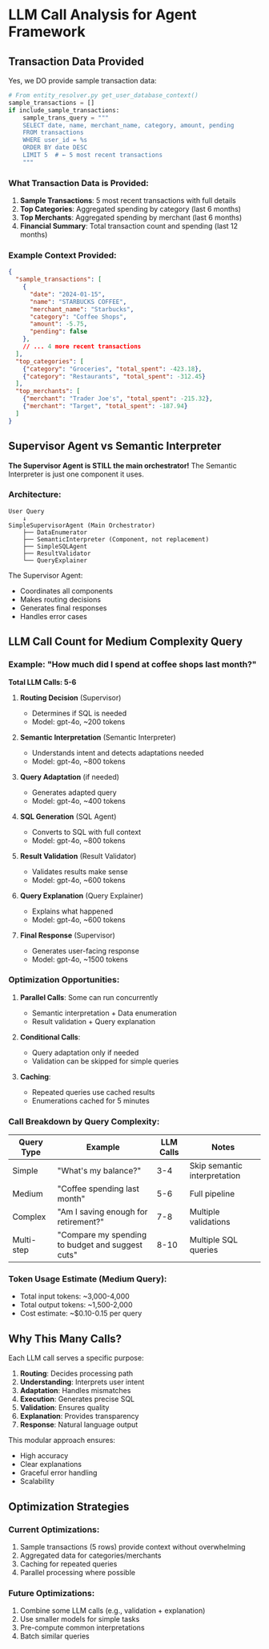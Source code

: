 # LLM Call Analysis for Agent Framework

## Transaction Data Provided

Yes, we DO provide sample transaction data:

```python
# From entity_resolver.py get_user_database_context()
sample_transactions = []
if include_sample_transactions:
    sample_trans_query = """
    SELECT date, name, merchant_name, category, amount, pending
    FROM transactions
    WHERE user_id = %s
    ORDER BY date DESC
    LIMIT 5  # ← 5 most recent transactions
    """
```

### What Transaction Data is Provided:
1. **Sample Transactions**: 5 most recent transactions with full details
2. **Top Categories**: Aggregated spending by category (last 6 months)
3. **Top Merchants**: Aggregated spending by merchant (last 6 months)
4. **Financial Summary**: Total transaction count and spending (last 12 months)

### Example Context Provided:
```json
{
  "sample_transactions": [
    {
      "date": "2024-01-15",
      "name": "STARBUCKS COFFEE",
      "merchant_name": "Starbucks",
      "category": "Coffee Shops",
      "amount": -5.75,
      "pending": false
    },
    // ... 4 more recent transactions
  ],
  "top_categories": [
    {"category": "Groceries", "total_spent": -423.18},
    {"category": "Restaurants", "total_spent": -312.45}
  ],
  "top_merchants": [
    {"merchant": "Trader Joe's", "total_spent": -215.32},
    {"merchant": "Target", "total_spent": -187.94}
  ]
}
```

## Supervisor Agent vs Semantic Interpreter

**The Supervisor Agent is STILL the main orchestrator!** The Semantic Interpreter is just one component it uses.

### Architecture:
```
User Query
    ↓
SimpleSupervisorAgent (Main Orchestrator)
    ├── DataEnumerator
    ├── SemanticInterpreter (Component, not replacement)
    ├── SimpleSQLAgent
    ├── ResultValidator
    └── QueryExplainer
```

The Supervisor Agent:
- Coordinates all components
- Makes routing decisions
- Generates final responses
- Handles error cases

## LLM Call Count for Medium Complexity Query

### Example: "How much did I spend at coffee shops last month?"

**Total LLM Calls: 5-6**

1. **Routing Decision** (Supervisor)
   - Determines if SQL is needed
   - Model: gpt-4o, ~200 tokens

2. **Semantic Interpretation** (Semantic Interpreter)
   - Understands intent and detects adaptations needed
   - Model: gpt-4o, ~800 tokens

3. **Query Adaptation** (if needed)
   - Generates adapted query
   - Model: gpt-4o, ~400 tokens

4. **SQL Generation** (SQL Agent)
   - Converts to SQL with full context
   - Model: gpt-4o, ~800 tokens

5. **Result Validation** (Result Validator)
   - Validates results make sense
   - Model: gpt-4o, ~600 tokens

6. **Query Explanation** (Query Explainer)
   - Explains what happened
   - Model: gpt-4o, ~600 tokens

7. **Final Response** (Supervisor)
   - Generates user-facing response
   - Model: gpt-4o, ~1500 tokens

### Optimization Opportunities:

1. **Parallel Calls**: Some can run concurrently
   - Semantic interpretation + Data enumeration
   - Result validation + Query explanation

2. **Conditional Calls**:
   - Query adaptation only if needed
   - Validation can be skipped for simple queries

3. **Caching**:
   - Repeated queries use cached results
   - Enumerations cached for 5 minutes

### Call Breakdown by Query Complexity:

| Query Type | Example | LLM Calls | Notes |
|------------|---------|-----------|-------|
| Simple | "What's my balance?" | 3-4 | Skip semantic interpretation |
| Medium | "Coffee spending last month" | 5-6 | Full pipeline |
| Complex | "Am I saving enough for retirement?" | 7-8 | Multiple validations |
| Multi-step | "Compare my spending to budget and suggest cuts" | 8-10 | Multiple SQL queries |

### Token Usage Estimate (Medium Query):
- Total input tokens: ~3,000-4,000
- Total output tokens: ~1,500-2,000
- Cost estimate: ~$0.10-0.15 per query

## Why This Many Calls?

Each LLM call serves a specific purpose:
1. **Routing**: Decides processing path
2. **Understanding**: Interprets user intent
3. **Adaptation**: Handles mismatches
4. **Execution**: Generates precise SQL
5. **Validation**: Ensures quality
6. **Explanation**: Provides transparency
7. **Response**: Natural language output

This modular approach ensures:
- High accuracy
- Clear explanations
- Graceful error handling
- Scalability

## Optimization Strategies

### Current Optimizations:
1. Sample transactions (5 rows) provide context without overwhelming
2. Aggregated data for categories/merchants
3. Caching for repeated queries
4. Parallel processing where possible

### Future Optimizations:
1. Combine some LLM calls (e.g., validation + explanation)
2. Use smaller models for simple tasks
3. Pre-compute common interpretations
4. Batch similar queries